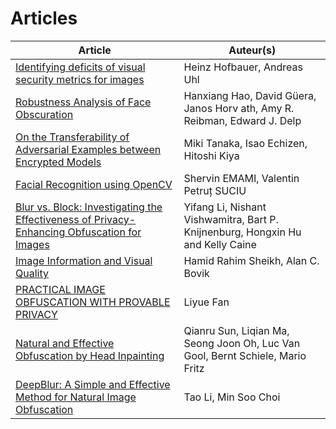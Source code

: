 # Articles

| Article | Auteur(s) |
|-----|-----------|
| [Identifying deficits of visual security metrics for images](https://raw.githubusercontent.com/AurelienBesnier/Projet-HAI927/main/docs/articles/1-s2.0-S0923596516300583-main.pdf) | Heinz Hofbauer, Andreas Uhl |
|[Robustness Analysis of Face Obscuration](https://raw.githubusercontent.com/AurelienBesnier/Projet-HAI927/main/docs/articles/1905.05243.pdf) | Hanxiang Hao, David Güera, Janos Horv ath, Amy R. Reibman, Edward J. Delp|
|[On the Transferability of Adversarial Examples between Encrypted Models](https://raw.githubusercontent.com/AurelienBesnier/Projet-HAI927/main/docs/articles/2209.02997v1.pdf)| Miki Tanaka, Isao Echizen, Hitoshi Kiya|
|[Facial Recognition using OpenCV](https://raw.githubusercontent.com/AurelienBesnier/Projet-HAI927/main/docs/articles/57-243-1-PB.pdf)| Shervin EMAMI, Valentin Petruț SUCIU |
|[Blur vs. Block: Investigating the Effectiveness of Privacy-Enhancing Obfuscation for Images](https://raw.githubusercontent.com/AurelienBesnier/Projet-HAI927/main/docs/articles/Caine_Blur_vs._Block_CVPR_2017_paper.pdf)|Yifang Li, Nishant Vishwamitra, Bart P. Knijnenburg, Hongxin Hu and Kelly Caine|
| [Image Information and Visual Quality](https://raw.githubusercontent.com/AurelienBesnier/Projet-HAI927/main/docs/articles/Image_information_and_visual_quality.pdf) | Hamid Rahim Sheikh, Alan C. Bovik|
| [PRACTICAL IMAGE OBFUSCATION WITH PROVABLE PRIVACY](https://raw.githubusercontent.com/AurelienBesnier/Projet-HAI927/main/docs/articles/Practical_Image_Obfuscation_with_Provable_Privacy.pdf) | Liyue Fan |
| [Natural and Effective Obfuscation by Head Inpainting](https://raw.githubusercontent.com/AurelienBesnier/Projet-HAI927/main/docs/articles/Sun_Natural_and_Effective_CVPR_2018_paper.pdf) | Qianru Sun, Liqian Ma, Seong Joon Oh, Luc Van Gool, Bernt Schiele, Mario Fritz |
| [DeepBlur: A Simple and Effective Method for Natural Image Obfuscation](https://raw.githubusercontent.com/AurelienBesnier/Projet-HAI927/main/docs/articles/deepblur.pdf)| Tao Li, Min Soo Choi|
